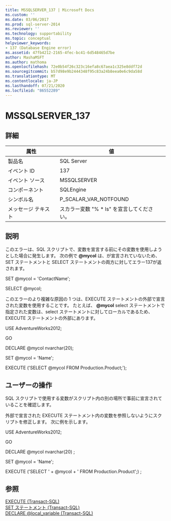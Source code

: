 ```yaml
---
title: MSSQLSERVER_137 | Microsoft Docs
ms.custom: ''
ms.date: 03/06/2017
ms.prod: sql-server-2014
ms.reviewer: ''
ms.technology: supportability
ms.topic: conceptual
helpviewer_keywords:
- 137 (Database Engine error)
ms.assetid: 47fb4212-2165-4fec-bc41-6d548465d7be
author: MashaMSFT
ms.author: mathoma
ms.openlocfilehash: 72e0b54f26c323c16efa8c67aea1c325e8ddf72d
ms.sourcegitcommit: b57d98e9b2444348f95c83a24b8eea0e6c9da58d
ms.translationtype: MT
ms.contentlocale: ja-JP
ms.lasthandoff: 07/21/2020
ms.locfileid: "86552289"
---
```

# <a name="mssqlserver_137"></a>MSSQLSERVER_137
    
## <a name="details"></a>詳細  
  
|属性|値|  
|-|-|  
|製品名|SQL Server|  
|イベント ID|137|  
|イベント ソース|MSSQLSERVER|  
|コンポーネント|SQLEngine|  
|シンボル名|P_SCALAR_VAR_NOTFOUND|  
|メッセージ テキスト|スカラー変数 "% * ls" を宣言してください。|  
  
## <a name="explanation"></a>説明  
 このエラーは、SQL スクリプトで、変数を宣言する前にその変数を使用しようとした場合に発生します。 次の例で **@mycol** は、が宣言されていないため、SET ステートメントと SELECT ステートメントの両方に対してエラー137が返されます。  
  
 SET @mycol = 'ContactName';  
  
 SELECT @mycol;  
  
 このエラーのより複雑な原因の 1 つは、EXECUTE ステートメントの外部で宣言された変数を使用することです。 たとえば、 **@mycol** select ステートメントで指定された変数は、select ステートメントに対してローカルであるため、EXECUTE ステートメントの外部にあります。  
  
 USE AdventureWorks2012;  
  
 GO  
  
 DECLARE @mycol nvarchar(20);  
  
 SET @mycol = 'Name';  
  
 EXECUTE ('SELECT @mycol FROM Production.Product;');  
  
## <a name="user-action"></a>ユーザーの操作  
 SQL スクリプトで使用する変数がスクリプト内の別の場所で事前に宣言されていることを確認します。  
  
 外部で宣言された EXECUTE ステートメント内の変数を参照しないようにスクリプトを修正します。 次に例を示します。  
  
 USE AdventureWorks2012;  
  
 GO  
  
 DECLARE @mycol nvarchar(20) ;  
  
 SET @mycol = 'Name';  
  
 EXECUTE ('SELECT ' + @mycol + ' FROM Production.Product';) ;  
  
## <a name="see-also"></a>参照  
 [EXECUTE &#40;Transact-SQL&#41;](/sql/t-sql/language-elements/execute-transact-sql)   
 [SET ステートメント &#40;Transact-SQL&#41;](/sql/t-sql/statements/set-statements-transact-sql)   
 [DECLARE @local_variable &#40;Transact-SQL&#41;](/sql/t-sql/language-elements/declare-local-variable-transact-sql)  
  
  

